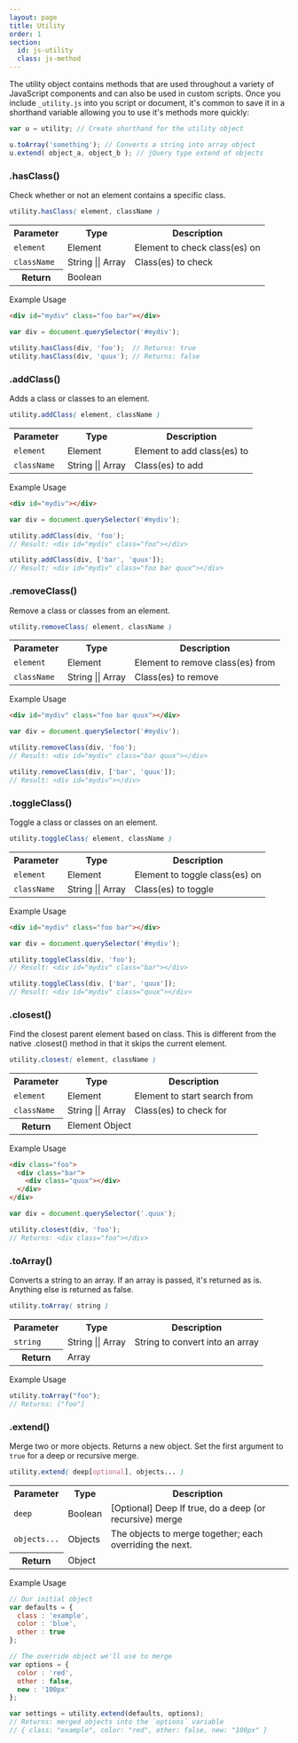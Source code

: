 ```yaml
---
layout: page
title: Utility
order: 1
section:
  id: js-utility
  class: js-method
---
```


The utility object contains methods that are used throughout a variety of JavaScript components and can also be used in custom scripts. Once you include `_utility.js` into you script or document, it's common to save it in a shorthand variable allowing you to use it's methods more quickly:

```js
var u = utility; // Create shorthand for the utility object

u.toArray('something'); // Converts a string into array object
u.extend( object_a, object_b ); // jQuery type extend of objects
```

<div id="toc" class="toc"></div>

<section id="{{ page.section.id }}-hasClass" class="docs-item {{ page.section.class }}" markdown="1">

### .hasClass()

Check whether or not an element contains a specific class.

```scss
utility.hasClass( element, className )
```

<table class="table table-docs">
  <tr>
    <th>Parameter</th>
    <th>Type</th>
    <th>Description</th>
  </tr>
  <tr>
    <td><code>element</code></td>
    <td>Element</td>
    <td>Element to check class(es) on</td>
  </tr>
  <tr>
    <td><code>className</code></td>
    <td>String <span class="text-soften">||</span> Array</td>
    <td>Class(es) to check</td>
  </tr>
  <tr>
    <th>Return</th>
    <td colspan="3">Boolean</td>
  </tr>
</table>

<p class="subheading">Example Usage</p>

```html
<div id="mydiv" class="foo bar"></div>
```

```js
var div = document.querySelector('#mydiv');

utility.hasClass(div, 'foo');  // Returns: true
utility.hasClass(div, 'quux'); // Returns: false
```

</section><!-- .docs-item -->

<section id="{{ page.section.id }}-addClass" class="docs-item {{ page.section.class }}" markdown="1">

### .addClass()

Adds a class or classes to an element.

```scss
utility.addClass( element, className )
```

<table class="table table-docs">
  <tr>
    <th>Parameter</th>
    <th>Type</th>
    <th>Description</th>
  </tr>
  <tr>
    <td><code>element</code></td>
    <td>Element</td>
    <td>Element to add class(es) to</td>
  </tr>
  <tr>
    <td><code>className</code></td>
    <td>String <span class="text-soften">||</span> Array</td>
    <td>Class(es) to add</td>
  </tr>
</table>

<p class="subheading">Example Usage</p>

```html
<div id="mydiv"></div>
```

```js
var div = document.querySelector('#mydiv');

utility.addClass(div, 'foo');
// Result: <div id="mydiv" class="foo"></div>

utility.addClass(div, ['bar', 'quux']);
// Result: <div id="mydiv" class="foo bar quux"></div>
```

</section><!-- .docs-item -->

<section id="{{ page.section.id }}-removeClass" class="docs-item {{ page.section.class }}" markdown="1">

### .removeClass()

Remove a class or classes from an element.

```scss
utility.removeClass( element, className )
```

<table class="table table-docs">
  <tr>
    <th>Parameter</th>
    <th>Type</th>
    <th>Description</th>
  </tr>
  <tr>
    <td><code>element</code></td>
    <td>Element</td>
    <td>Element to remove class(es) from</td>
  </tr>
  <tr>
    <td><code>className</code></td>
    <td>String <span class="text-soften">||</span> Array</td>
    <td>Class(es) to remove</td>
  </tr>
</table>

<p class="subheading">Example Usage</p>

```html
<div id="mydiv" class="foo bar quux"></div>
```

```js
var div = document.querySelector('#mydiv');

utility.removeClass(div, 'foo');
// Result: <div id="mydiv" class="bar quux"></div>

utility.removeClass(div, ['bar', 'quux']);
// Result: <div id="mydiv"></div>
```

</section><!-- .docs-item -->

<section id="{{ page.section.id }}-toggleClass" class="docs-item {{ page.section.class }}" markdown="1">

### .toggleClass()

Toggle a class or classes on an element.

```scss
utility.toggleClass( element, className )
```

<table class="table table-docs">
  <tr>
    <th>Parameter</th>
    <th>Type</th>
    <th>Description</th>
  </tr>
  <tr>
    <td><code>element</code></td>
    <td>Element</td>
    <td>Element to toggle class(es) on</td>
  </tr>
  <tr>
    <td><code>className</code></td>
    <td>String <span class="text-soften">||</span> Array</td>
    <td>Class(es) to toggle</td>
  </tr>
</table>

<p class="subheading">Example Usage</p>

```html
<div id="mydiv" class="foo bar"></div>
```

```js
var div = document.querySelector('#mydiv');

utility.toggleClass(div, 'foo');
// Result: <div id="mydiv" class="bar"></div>

utility.toggleClass(div, ['bar', 'quux']);
// Result: <div id="mydiv" class="quux"></div>
```

</section><!-- .docs-item -->

<section id="{{ page.section.id }}-closest" class="docs-item {{ page.section.class }}" markdown="1">

### .closest()

Find the closest parent element based on class. This is different from the native .closest() method in that it skips the current element.

```scss
utility.closest( element, className )
```

<table class="table table-docs">
  <tr>
    <th>Parameter</th>
    <th>Type</th>
    <th>Description</th>
  </tr>
  <tr>
    <td><code>element</code></td>
    <td>Element</td>
    <td>Element to start search from</td>
  </tr>
  <tr>
    <td><code>className</code></td>
    <td>String <span class="text-soften">||</span> Array</td>
    <td>Class(es) to check for</td>
  </tr>
  <tr>
    <th>Return</th>
    <td colspan="3">Element Object</td>
  </tr>
</table>

<p class="subheading">Example Usage</p>

```html
<div class="foo">
  <div class="bar">
    <div class="quux"></div>
  </div>
</div>
```

```js
var div = document.querySelector('.quux');

utility.closest(div, 'foo');
// Returns: <div class="foo"></div>
```

</section><!-- .docs-item -->

<section id="{{ page.section.id }}-toArray" class="docs-item {{ page.section.class }}" markdown="1">

### .toArray()

Converts a string to an array. If an array is passed, it's returned as is. Anything else is returned as false.

```scss
utility.toArray( string )
```

<table class="table table-docs">
  <tr>
    <th>Parameter</th>
    <th>Type</th>
    <th>Description</th>
  </tr>
  <tr>
    <td><code>string</code></td>
    <td>String <span class="text-soften">||</span> Array</td>
    <td>String to convert into an array</td>
  </tr>
  <tr>
    <th>Return</th>
    <td colspan="3">Array</td>
  </tr>
</table>

<p class="subheading">Example Usage</p>

```js
utility.toArray("foo");
// Returns: ["foo"]
```

</section><!-- .docs-item -->

<section id="{{ page.section.id }}-extend" class="docs-item {{ page.section.class }}" markdown="1">

### .extend()

Merge two or more objects. Returns a new object. Set the first argument to `true` for a deep or recursive merge.

```scss
utility.extend( deep[optional], objects... )
```

<table class="table table-docs">
  <tr>
    <th>Parameter</th>
    <th>Type</th>
    <th>Description</th>
  </tr>
  <tr>
    <td><code>deep</code></td>
    <td>Boolean</td>
    <td>[Optional] Deep If true, do a deep (or recursive) merge</td>
  </tr>
  <tr>
    <td><code>objects...</code></td>
    <td>Objects</td>
    <td>The objects to merge together; each overriding the next.</td>
  </tr>
  <tr>
    <th>Return</th>
    <td colspan="3">Object</td>
  </tr>
</table>

<p class="subheading">Example Usage</p>

```js
// Our initial object
var defaults = {
  class : 'example',
  color : 'blue',
  other : true
};

// The override object we'll use to merge
var options = {
  color : 'red',
  other : false,
  new : '100px'
};

var settings = utility.extend(defaults, options);
// Returns: merged objects into the `options` variable
// { class: "example", color: "red", other: false, new: "100px" }
```

</section><!-- .docs-item -->
